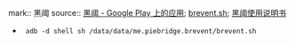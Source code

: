 mark:: 黑阈
source:: [黑阈 - Google Play 上的应用](https://play.google.com/store/apps/details?id=me.piebridge.brevent); [brevent.sh](https://brevent.sh/); [黑阈使用说明书](https://jianyu.io/br/br.pdf)
  - ```shell
     adb -d shell sh /data/data/me.piebridge.brevent/brevent.sh
    ```